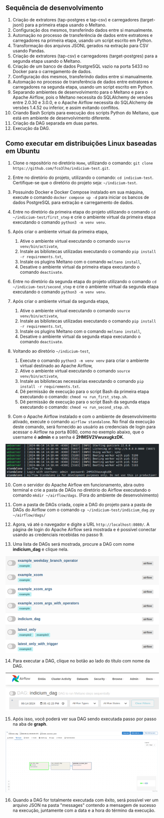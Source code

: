## Sequência de desenvolvimento

1. Criação de extratores (tap-postgres e tap-csv) e carregadores (target-jsonl) para a primeira etapa usando o Meltano.
2. Configuração dos mesmos, transferindo dados entre si manualmente.
3. Automação no processo de transferência de dados entre extratores e carregadores na primeira etapa, usando um script escrito em Python.
4. Transformação dos arquivos JSONL gerados na extração para CSV usando Pandas.
5. Criação de extratores (tap-csv) e carregadores (target-postgres) para a segunda etapa usando o Meltano.
6. Criação de um banco de dados PostgreSQL vazio na porta 5433 no Docker para o carregamento de dados.
7. Configuração dos mesmos, transferindo dados entre si manualmente.
8. Automação no processo de transferência de dados entre extratores e carregadores na segunda etapa, usando um script escrito em Python.
9. Separando ambientes de desenvolvimento para o Meltano e para o Apache Airflow, pois o Meltano necessita do SQLAlchemy de versões entre 2.0.30 e 3.0.0, e o Apache Airflow necessita do SQLAlchemy de versões 1.4.52 ou inferior, e assim evitando conflitos.
10. Criando Bash Scripts para execução dos scripts Python do Meltano, que está em ambiente de desenvolvimento diferente.
11. Criação da DAG separada em duas partes.
12. Execução da DAG.

## Como executar em distribuições Linux baseadas em Ubuntu

1. Clone o repositório no diretório ```Home```, utilizando o comando: ```git clone https://github.com/fco3lho/indicium-test.git```.

2. Entre no diretório do projeto, utilizando o comando: ```cd indicium-test```. Certifique-se que o diretório do projeto seja: ```~/indicium-test```.

3. Possuindo Docker e Docker Compose instalado em sua máquina, execute o comando ```docker compose up -d``` para iniciar os bancos de dados PostgreSQL para extração e carregamento de dados.

4. Entre no diretório da primeira etapa do projeto utilizando o comando ```cd ~/indicium-test/first_step``` e crie o ambiente virtual da primeira etapa executando o comando ```python3 -m venv venv```.

5. Após criar o ambiente virtual da primeira etapa, 
    1. Ative o ambiente virtual executando o comando ```source venv/bin/activate```, 
    2. Instale as bibliotecas utilizadas executando o comando ```pip install -r requirements.txt```, 
    3. Instale os plugins Meltano com o comando ```meltano install```, 
    4. Desative o ambiente virtual da primeira etapa executando o comando ```deactivate```.

6. Entre no diretório da segunda etapa do projeto utilizando o comando ```cd ~/indicium-test/second_step``` e crie o ambiente virtual da segunda etapa executando o comando ```python3 -m venv venv```.

7. Após criar o ambiente virtual da segunda etapa, 
    1. Ative o ambiente virtual executando o comando ```source venv/bin/activate```, 
    2. Instale as bibliotecas utilizadas executando o comando ```pip install -r requirements.txt```, 
    3. Instale os plugins Meltano com o comando ```meltano install```, 
    4. Desative o ambiente virtual da segunda etapa executando o comando ```deactivate```.


8. Voltando ao diretório ```~/indicium-test```, 
    1. Execute o comando ```python3 -m venv venv``` para criar o ambiente virtual destinado ao Apache Airflow, 
    2. Ative o ambiente virtual executando o comando ```source venv/bin/activate```, 
    3. Instale as bibliotecas necessárias executando o comando ```pip install -r requirements.txt```.
    4. Dê permissão de execução para o script Bash da primeira etapa executando o comando: ```chmod +x run_first_step.sh```.
    5. Dê permissão de execução para o script Bash da segunda etapa executando o comando: ```chmod +x run_second_step.sh```.

9. Com o Apache Airflow instalado e com o ambiente de desenvolvimento ativado, execute o comando ```airflow standalone```. No final da execução deste comando, será fornecido ao usuário as credenciais de login para acessar o Airflow na porta 8080, como no exemplo abaixo, que o username é <strong>admin</strong> e a senha é <strong>2HMSV2VwuxugkzDK</strong>.

![Final da execução do comando "airflow standalone"](./images/airflow_standalone.png)

10. Com o servidor do Apache Airflow em funcionamento, abra outro terminal e crie a pasta de DAGs no diretório do Airflow executando o comando ```mkdir ~/airflow/dags```. (Fora do ambiente de desenvolvimento)

11. Com a pasta de DAGs criada, copie a DAG do projeto para a pasta de DAGs do Airflow com o comando ```cp ~/indicium-test/indicium_dag.py ~/airflow/dags/```

12. Agora, vá até o navegador e digite a URL ```http://localhost:8080/```. A página de login do Apache Airflow será mostrada e é possível conectar usando as credenciais recebidas no passo 9.

13. Uma lista de DAGs será mostrada, procure a DAG com nome <strong>indicium_dag</strong> e clique nela.

![Lista de DAGs](./images/dags_list.png)

14. Para executar a DAG, clique no  botão ao lado do título com nome da DAG.

![Título com botão para executar DAG](./images/dag_title_with_button.png)

15. Após isso, você poderá ver sua DAG sendo executada passo por passo na aba de <strong>graph</strong>.

![Executando dag](./images/executing_dag.png)

16. Quando a DAG for totalmente executada com êxito, será possível ver um arquivo JSON na pasta "messages" contendo a mensagem de sucesso na execução, juntamente com a data e a hora do término da execução.